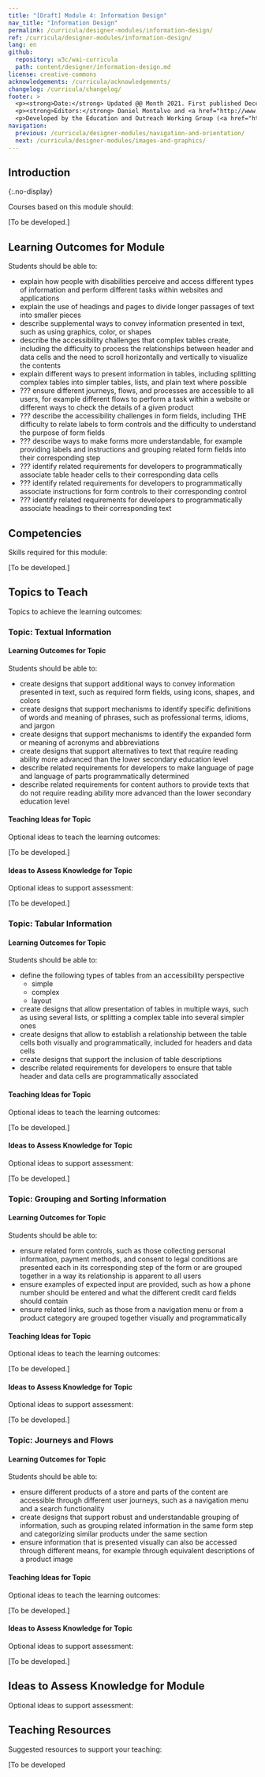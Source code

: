 ```yaml
---
title: "[Draft] Module 4: Information Design"
nav_title: "Information Design"
permalink: /curricula/designer-modules/information-design/
ref: /curricula/designer-modules/information-design/
lang: en
github:
  repository: w3c/wai-curricula
  path: content/designer/information-design.md
license: creative-commons
acknowledgements: /curricula/acknowledgements/
changelog: /curricula/changelog/
footer: >
  <p><strong>Date:</strong> Updated @@ Month 2021. First published December 2019. CHANGELOG</p>
  <p><strong>Editors:</strong> Daniel Montalvo and <a href="http://www.w3.org/People/shadi/">Shadi Abou-Zahra</a>. Contributors: <a href="https://www.w3.org/WAI/EO/EOWG-members">EOWG Participants</a>. ACKNOWLEDGEMENTS lists contributors and credits.</p>
  <p>Developed by the Education and Outreach Working Group (<a href="http://www.w3.org/WAI/EO/">EOWG</a>). Developed with support from the <a href="https://www.w3.org/WAI/about/projects/wai-guide/">WAI-Guide Project</a> funded by the European Commission (EC) under the Horizon 2020 program (Grant Agreement 822245).</p>
navigation:
  previous: /curricula/designer-modules/navigation-and-orientation/
  next: /curricula/designer-modules/images-and-graphics/
---
```


## Introduction
{:.no-display}

Courses based on this module should:

[To be developed.]

## Learning Outcomes for Module

Students should be able to:

* explain how people with disabilities perceive and access different types of information and perform different tasks within websites and applications
* explain the use of headings and pages to divide longer passages of text into smaller pieces
* describe supplemental ways to convey information presented in text, such as using graphics, color, or shapes
* describe the accessibility challenges that complex tables create, including the difficulty to process the relationships between header and data cells and the need to scroll horizontally and vertically to visualize the contents
* explain different ways to present information in tables, including splitting complex tables into simpler tables, lists, and plain text where possible
* ??? ensure different journeys, flows, and processes are accessible to all users, for example different flows to perform a task within a website or different ways to check the details of a given product
* ??? describe the accessibility challenges in form fields, including THE difficulty to relate labels to form controls and the difficulty to understand the purpose of form fields
* ??? describe ways to make forms more understandable, for example providing labels and instructions and grouping related form fields into their corresponding step
* ??? identify related requirements for developers to programmatically associate table header cells to their corresponding data cells
* ??? identify related requirements for developers to programmatically associate instructions for form controls to their corresponding control
* ??? identify related requirements for developers to programmatically associate headings to their corresponding text


## Competencies

Skills required for this module:

[To be developed.]

## Topics to Teach

Topics to achieve the learning outcomes:

### Topic: Textual Information

#### Learning Outcomes for Topic

Students should be able to:

* create designs that support additional ways to convey information presented in text, such as required form fields, using icons, shapes, and colors
* create designs that support mechanisms to identify specific definitions of words and meaning of phrases, such as professional terms, idioms, and jargon
* create designs that support mechanisms to identify the expanded form or meaning of acronyms and abbreviations
* create designs that support alternatives to text that require reading ability more advanced than the lower secondary education level
* describe related requirements for developers to make language of page and language of parts programmatically determined
* describe related requirements for content authors to provide texts that do not require reading ability more advanced than the lower secondary education level

#### Teaching Ideas for Topic

Optional ideas to teach the learning outcomes:

[To be developed.]

#### Ideas to Assess Knowledge for Topic

Optional ideas to support assessment:

[To be developed.]

### Topic: Tabular Information

#### Learning Outcomes for Topic

Students should be able to:

* define the following types of tables from an accessibility perspective
  * simple
  * complex
  * layout
* create designs that allow presentation of tables in multiple ways, such as using several lists, or splitting a complex table into several simpler ones
* create designs that allow to establish a relationship between the table cells both visually and programmatically, included for headers and data cells
* create designs that support the inclusion of table  descriptions
* describe related requirements for developers to ensure that table header and data cells are programmatically associated

#### Teaching Ideas for Topic

Optional ideas to teach the learning outcomes:

[To be developed.]

#### Ideas to Assess Knowledge for Topic

Optional ideas to support assessment:

[To be developed.]

### Topic: Grouping and Sorting Information

#### Learning Outcomes for Topic

Students should be able to:

* ensure related form controls, such as those collecting personal information, payment methods, and consent to legal conditions are presented each in its corresponding step of the form or are grouped together in a way its relationship is apparent to all users
* ensure examples of expected input are provided, such as how a phone number should be entered and what the different credit card fields should contain
* ensure related links, such as those from a navigation menu or from a product category are grouped together visually and programmatically

#### Teaching Ideas for Topic

Optional ideas to teach the learning outcomes:

[To be developed.]

#### Ideas to Assess Knowledge for Topic

Optional ideas to support assessment:

[To be developed.]

### Topic: Journeys and Flows

#### Learning Outcomes for Topic

Students should be able to:

* ensure different products of a store and parts of the content are accessible through different user journeys, such as a navigation menu and a search functionality
* create designs that support robust and understandable grouping of information, such as grouping related information in the same form step and categorizing similar products under the same section
* ensure information that is presented  visually can also be accessed through different means, for example through equivalent descriptions of a product image

#### Teaching Ideas for Topic

Optional ideas to teach the learning outcomes:

[To be developed.]

#### Ideas to Assess Knowledge for Topic

Optional ideas to support assessment:

[To be developed.]

## Ideas to Assess Knowledge for Module

Optional ideas to support assessment:

## Teaching Resources

Suggested resources to support your teaching:

[To be developed
